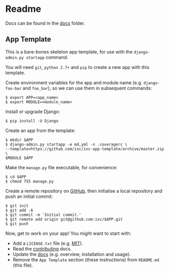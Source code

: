 # Readme

Docs can be found in the [docs](docs/index.md) folder.

## App Template

This is a bare-bones skeleton app template, for use with the
`django-admin.py startapp` command.

You will need `git`, `python 2.7+` and `pip` to create a new app with this
template.

Create environment variables for the app and module name (e.g. `django-foo-bar`
and `foo_bar`), so we can use them in subsequent commands:

    $ export APP=<app_name>
    $ export MODULE=<module_name>

Install or upgrade Django:

    $ pip install -U Django

Create an app from the template:

    $ mkdir $APP
    $ django-admin.py startapp -e md,yml -n .coveragerc \
    --template=https://github.com/ixc/ixc-app-template/archive/master.zip \
    $MODULE $APP

Make the `manage.py` file executable, for convenience:

    $ cd $APP
    $ chmod 755 manage.py

Create a remote repository on [GitHub](https://github.com), then initialise a
local repository and push an initial commit:

    $ git init
    $ git add -A
    $ git commit -m 'Initial commit.'
    $ git remote add origin git@github.com:ixc/$APP.git
    $ git push

Now, get to work on your app! You might want to start with:

  * Add a `LICENSE.txt` file (e.g.
    [MIT](http://choosealicense.com/licenses/mit/)).
  * Read the [contributing](docs/contributing.md) docs.
  * Update the [docs](docs/index.md) (e.g. overview, installation and usage).
  * Remove the `App Template` section (these instructions) from `README.md`
    (this file).
